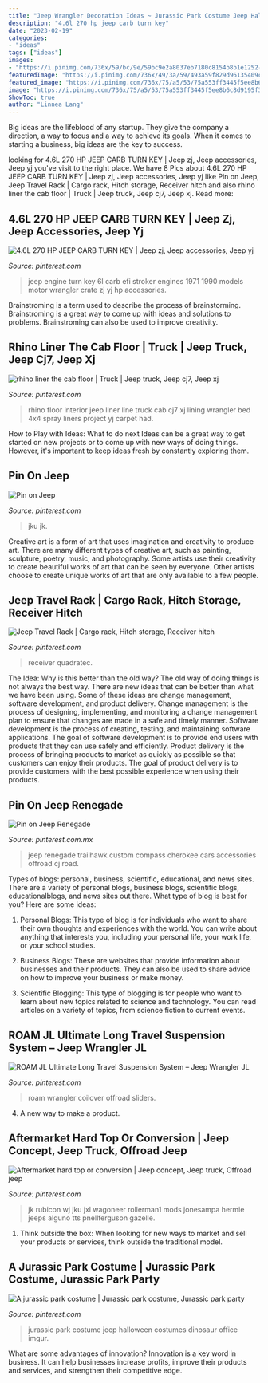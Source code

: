 ```yaml
---
title: "Jeep Wrangler Decoration Ideas ~ Jurassic Park Costume Jeep Halloween Costumes Dinosaur Office Imgur"
description: "4.6l 270 hp jeep carb turn key"
date: "2023-02-19"
categories:
- "ideas"
tags: ["ideas"]
images:
- "https://i.pinimg.com/736x/59/bc/9e/59bc9e2a8037eb7180c8154b8b1e1252--jeep-cj-jeep-jeep.jpg?b=t"
featuredImage: "https://i.pinimg.com/736x/49/3a/59/493a59f829d96135409c22e8a69ae8e5.jpg"
featured_image: "https://i.pinimg.com/736x/75/a5/53/75a553ff3445f5ee8b6c8d9195f37894.jpg"
image: "https://i.pinimg.com/736x/75/a5/53/75a553ff3445f5ee8b6c8d9195f37894.jpg"
ShowToc: true
author: "Linnea Lang"
---
```



Big ideas are the lifeblood of any startup. They give the company a direction, a way to focus and a way to achieve its goals. When it comes to starting a business, big ideas are the key to success.

	

		
looking for 4.6L 270 HP JEEP CARB TURN KEY | Jeep zj, Jeep accessories, Jeep yj you've visit to the right place. We have 8 Pics about 4.6L 270 HP JEEP CARB TURN KEY | Jeep zj, Jeep accessories, Jeep yj like Pin on Jeep, Jeep Travel Rack | Cargo rack, Hitch storage, Receiver hitch and also rhino liner the cab floor | Truck | Jeep truck, Jeep cj7, Jeep xj. Read more:
		
    
## 4.6L 270 HP JEEP CARB TURN KEY | Jeep Zj, Jeep Accessories, Jeep Yj

<img loading=lazy src="https://i.pinimg.com/736x/2b/76/3f/2b763f4b2e7f8da6adfe5f28691f8757.jpg" onerror="this.onerror=null;this.src='https://tse3.mm.bing.net/th?id=OIP.AvnFQelfmKfeJfDgV6srgAAAAA&amp;pid=15.1';" alt="4.6L 270 HP JEEP CARB TURN KEY | Jeep zj, Jeep accessories, Jeep yj">

_Source: pinterest.com_

>jeep engine turn key 6l carb efi stroker engines 1971 1990 models motor wrangler crate zj yj hp accessories. 

	

Brainstroming is a term used to describe the process of brainstorming. Brainstroming is a great way to come up with ideas and solutions to problems. Brainstroming can also be used to improve creativity.

    
## Rhino Liner The Cab Floor | Truck | Jeep Truck, Jeep Cj7, Jeep Xj

<img loading=lazy src="https://i.pinimg.com/736x/59/bc/9e/59bc9e2a8037eb7180c8154b8b1e1252--jeep-cj-jeep-jeep.jpg?b=t" onerror="this.onerror=null;this.src='https://tse2.mm.bing.net/th?id=OIP.Ec8urBimwlsCX6G9qehYcwHaFj&amp;pid=15.1';" alt="rhino liner the cab floor | Truck | Jeep truck, Jeep cj7, Jeep xj">

_Source: pinterest.com_

>rhino floor interior jeep liner line truck cab cj7 xj lining wrangler bed 4x4 spray liners project yj carpet had. 

	

How to Play with Ideas: What to do next
Ideas can be a great way to get started on new projects or to come up with new ways of doing things. However, it's important to keep ideas fresh by constantly exploring them.

    
## Pin On Jeep

<img loading=lazy src="https://i.pinimg.com/736x/2d/34/a6/2d34a6b68579308dac1739382473a3b9.jpg" onerror="this.onerror=null;this.src='https://tse4.mm.bing.net/th?id=OIP.wjLeSB62Sg4ApKPXjpyy1QHaJ3&amp;pid=15.1';" alt="Pin on Jeep">

_Source: pinterest.com_

>jku jk. 

	

Creative art is a form of art that uses imagination and creativity to produce art. There are many different types of creative art, such as painting, sculpture, poetry, music, and photography. Some artists use their creativity to create beautiful works of art that can be seen by everyone. Other artists choose to create unique works of art that are only available to a few people.

    
## Jeep Travel Rack | Cargo Rack, Hitch Storage, Receiver Hitch

<img loading=lazy src="https://i.pinimg.com/736x/75/a5/53/75a553ff3445f5ee8b6c8d9195f37894.jpg" onerror="this.onerror=null;this.src='https://tse2.mm.bing.net/th?id=OIP.MRBFgwPeBznknd-4SSRS2QHaE8&amp;pid=15.1';" alt="Jeep Travel Rack | Cargo rack, Hitch storage, Receiver hitch">

_Source: pinterest.com_

>receiver quadratec. 

	

The Idea: Why is this better than the old way?
The old way of doing things is not always the best way. There are new ideas that can be better than what we have been using. Some of these ideas are change management, software development, and product delivery. Change management is the process of designing, implementing, and monitoring a change management plan to ensure that changes are made in a safe and timely manner. Software development is the process of creating, testing, and maintaining software applications. The goal of software development is to provide end users with products that they can use safely and efficiently. Product delivery is the process of bringing products to market as quickly as possible so that customers can enjoy their products. The goal of product delivery is to provide customers with the best possible experience when using their products.

    
## Pin On Jeep Renegade

<img loading=lazy src="https://i.pinimg.com/736x/6b/a3/af/6ba3af9228e73cb5c3de17efd663f88d.jpg" onerror="this.onerror=null;this.src='https://tse1.mm.bing.net/th?id=OIP.DY6VSjCs8Nu7jDAT_jNKmQHaIS&amp;pid=15.1';" alt="Pin on Jeep Renegade">

_Source: pinterest.com.mx_

>jeep renegade trailhawk custom compass cherokee cars accessories offroad cj road. 

	

Types of blogs: personal, business, scientific, educational, and news sites.
There are a variety of personal blogs, business blogs, scientific blogs, educationalblogs, and news sites out there. What type of blog is best for you? Here are some ideas:
1. Personal Blogs: This type of blog is for individuals who want to share their own thoughts and experiences with the world. You can write about anything that interests you, including your personal life, your work life, or your school studies.

2. Business Blogs: These are websites that provide information about businesses and their products. They can also be used to share advice on how to improve your business or make money.

3. Scientific Blogging: This type of blogging is for people who want to learn about new topics related to science and technology. You can read articles on a variety of topics, from science fiction to current events.


    
## ROAM JL Ultimate Long Travel Suspension System – Jeep Wrangler JL

<img loading=lazy src="https://i.pinimg.com/736x/ec/bf/ec/ecbfec5e4b10bece287900457add98ad.jpg" onerror="this.onerror=null;this.src='https://tse2.mm.bing.net/th?id=OIP.AWW6lWr_fxBCCku255GzCQHaHa&amp;pid=15.1';" alt="ROAM JL Ultimate Long Travel Suspension System – Jeep Wrangler JL">

_Source: pinterest.com_

>roam wrangler coilover offroad sliders. 

	

4. A new way to make a product.

    
## Aftermarket Hard Top Or Conversion | Jeep Concept, Jeep Truck, Offroad Jeep

<img loading=lazy src="https://i.pinimg.com/736x/f7/a7/59/f7a759d3fbf7c4bc1f91f8f76ad86326.jpg" onerror="this.onerror=null;this.src='https://tse1.mm.bing.net/th?id=OIP.9DlPdQoWQgZDer5tFqlMHAHaHG&amp;pid=15.1';" alt="Aftermarket hard top or conversion | Jeep concept, Jeep truck, Offroad jeep">

_Source: pinterest.com_

>jk rubicon wj jku jxl wagoneer rollerman1 mods jonesampa hermie jeeps alguno tts pnellferguson gazelle. 

	

1. Think outside the box: When looking for new ways to market and sell your products or services, think outside the traditional model.

    
## A Jurassic Park Costume | Jurassic Park Costume, Jurassic Park Party

<img loading=lazy src="https://i.pinimg.com/736x/49/3a/59/493a59f829d96135409c22e8a69ae8e5.jpg" onerror="this.onerror=null;this.src='https://tse1.mm.bing.net/th?id=OIP.xpKrIFxG7T8IXZ6lnwPRCgHaJ3&amp;pid=15.1';" alt="A jurassic park costume | Jurassic park costume, Jurassic park party">

_Source: pinterest.com_

>jurassic park costume jeep halloween costumes dinosaur office imgur. 

	

What are some advantages of innovation?
Innovation is a key word in business. It can help businesses increase profits, improve their products and services, and strengthen their competitive edge.

